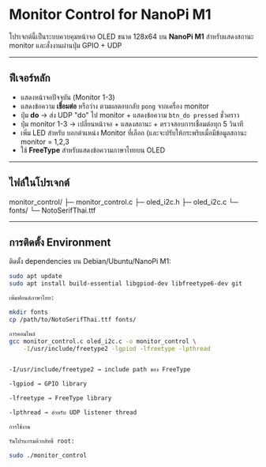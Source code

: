 # Monitor Control for NanoPi M1

โปรเจกต์นี้เป็นระบบควบคุมหน้าจอ OLED ขนาด 128x64 บน **NanoPi M1** สำหรับแสดงสถานะ monitor และสั่งงานผ่านปุ่ม GPIO + UDP

---

## ฟีเจอร์หลัก

- แสดงหน้าจอปัจจุบัน (Monitor 1-3)
- แสดงข้อความ **เชื่อมต่อ** หรือว่าง ตามผลตอบกลับ `pong` จากเครื่อง monitor
- ปุ่ม **do** → ส่ง UDP "do" ไป monitor + แสดงข้อความ `btn_do pressed` ชั่วคราว
- ปุ่ม monitor 1-3 → เปลี่ยนหน้าจอ + แสดงสถานะ + ตรวจสอบการเชื่อมต่อทุก 5 วินาที
- เพิ่ม LED สำหรับ บอกตำแหน่ง Monitor ที่เลือก (และจะปรับให้กระพริบเมื่อมีข้อมูลสถานะ monitor = 1,2,3
- ใช้ **FreeType** สำหรับแสดงข้อความภาษาไทยบน OLED

---

## ไฟล์ในโปรเจกต์

monitor_control/
├─ monitor_control.c
├─ oled_i2c.h
├─ oled_i2c.c
└─ fonts/
   └─ NotoSerifThai.ttf



---

## การติดตั้ง Environment

ติดตั้ง dependencies บน Debian/Ubuntu/NanoPi M1:

```bash
sudo apt update
sudo apt install build-essential libgpiod-dev libfreetype6-dev git

เพิ่มฟอนต์ภาษาไทย:

mkdir fonts
cp /path/to/NotoSerifThai.ttf fonts/

การคอมไพล์
gcc monitor_control.c oled_i2c.c -o monitor_control \
    -I/usr/include/freetype2 -lgpiod -lfreetype -lpthread


-I/usr/include/freetype2 → include path ของ FreeType

-lgpiod → GPIO library

-lfreetype → FreeType library

-lpthread → สำหรับ UDP listener thread

การใช้งาน

รันโปรแกรมด้วยสิทธิ์ root:

sudo ./monitor_control

